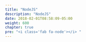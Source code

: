 ```yaml
---
title: "NodeJS"
description: "NodeJS"
date: 2018-02-01T08:58:09-05:00
weight: 600
chapter: true
pre: "<i class='fab fa-node'></i> "
---
```


